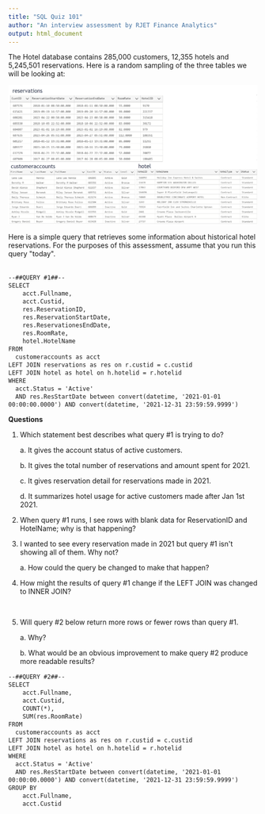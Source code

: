 ```yaml
---
title: "SQL Quiz 101"
author: "An interview assessment by RJET Finance Analytics"
output: html_document
---
```



The Hotel database contains 285,000 customers, 12,355 hotels and 5,245,501 reservations.  Here is a random sampling of the three tables we will be looking at:<br>

![ ](https://github.com/RJETAnalytics/evaluations/blob/main/Images/HotelTables.png?raw=true)

Here is a simple query that retrieves some information about historical hotel reservations.  For the purposes of this assessment, assume that you run this query "today".<br><br>

```
--##QUERY #1##--
SELECT
	acct.Fullname,
	acct.Custid,
	res.ReservationID,
	res.ReservationStartDate,
	res.ReservationesEndDate,
	res.RoomRate,
	hotel.HotelName
FROM
  customeraccounts as acct
LEFT JOIN reservations as res on r.custid = c.custid
LEFT JOIN hotel as hotel on h.hotelid = r.hotelid
WHERE
  acct.Status = 'Active' 
  AND res.ResStartDate between convert(datetime, '2021-01-01 00:00:00.0000') AND convert(datetime, '2021-12-31 23:59:59.9999')
```

**Questions**


1.  Which statement best describes what query #1 is trying to do? 

    a. It gives the account status of active customers.
 
    b. It gives the total number of reservations and amount spent for 2021.
    
    c. It gives reservation detail for reservations made in 2021.
    
    d. It summarizes hotel usage for active customers made after Jan 1st 2021.


2. When query #1 runs, I see rows with blank data for ReservationID and HotelName; why is that happening?


3. I wanted to see every reservation made in 2021 but query #1 isn't showing all of them.  Why not?  

    a. How could the query be changed to make that happen?


4. How might the results of query #1 change if the LEFT JOIN was changed to INNER JOIN?
<br>

5. Will query #2 below return more rows or fewer rows than query #1.  

    a. Why?
    
    b. What would be an obvious improvement to make query #2 produce more readable results?


```
--##QUERY #2##--
SELECT
	acct.Fullname,
	acct.Custid,
	COUNT(*),
	SUM(res.RoomRate)
FROM
  customeraccounts as acct
LEFT JOIN reservations as res on r.custid = c.custid
LEFT JOIN hotel as hotel on h.hotelid = r.hotelid
WHERE
  acct.Status = 'Active' 
  AND res.ResStartDate between convert(datetime, '2021-01-01 00:00:00.0000') AND convert(datetime, '2021-12-31 23:59:59.9999')
GROUP BY
	acct.Fullname,
	acct.Custid
```
